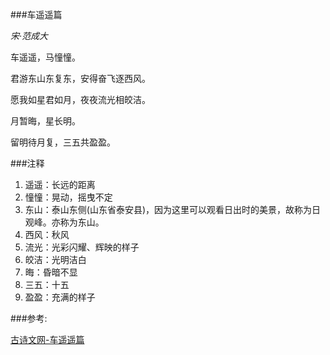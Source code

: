
###车遥遥篇

*宋·范成大*

车遥遥，马憧憧。

君游东山东复东，安得奋飞逐西风。

愿我如星君如月，夜夜流光相皎洁。

月暂晦，星长明。

留明待月复，三五共盈盈。



###注释

1. 遥遥：长远的距离
2. 憧憧：晃动，摇曳不定
3. 东山：泰山东侧(山东省泰安县)，因为这里可以观看日出时的美景，故称为日观峰。亦称为东山。
4. 西风：秋风
5. 流光：光彩闪耀、辉映的样子
6. 皎洁：光明洁白
7. 晦：昏暗不显
8. 三五：十五
9. 盈盈：充满的样子

###参考:

 [古诗文网-车遥遥篇](http://www.shangshiwen.com/72417.html)

